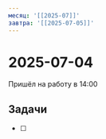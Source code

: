 ```yaml
---
месяц: '[[2025-07]]'
завтра: '[[2025-07-05]]'
---
```


# 2025-07-04

Пришёл на работу в 14:00

## Задачи

 - [ ] 
